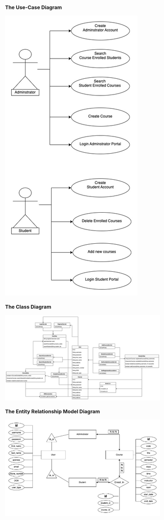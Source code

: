 ### The Use-Case Diagram

![Login](src/images/use-case.jpg)

### The Class Diagram

![Login](src/images/class_diagram.jpg)

### The Entity Relationship Model Diagram

![Login](src/images/ERM.jpg)